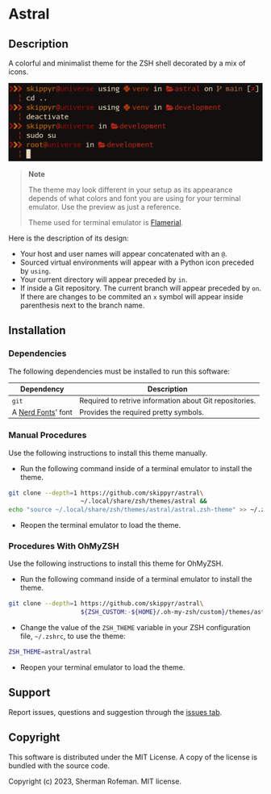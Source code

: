 # Astral

## Description

A colorful and minimalist theme for the ZSH shell decorated by a mix of
icons.

![](images/preview.png)

> **Note**
>
> The theme may look different in your setup as its appearance depends of what
> colors and font you are using for your terminal emulator. Use the preview as
> just a reference.
>
> Theme used for terminal emulator is [Flamerial](https://github.com/skippyr/flamerial).

Here is the description of its design:
-	Your host and user names will appear concatenated with an `@`.
-	Sourced virtual environments will appear with a Python icon preceded by
	`using`.
-	Your current directory will appear preceded by `in`.
-	If inside a Git repository. The current branch will appear preceded by `on`.
	If there are changes to be commited an `x` symbol will appear inside
	parenthesis next to the branch name.

## Installation

### Dependencies

The following dependencies must be installed to run this software:

| Dependency | Description |
|-|-|
| `git` | Required to retrive information about Git repositories. |
| A [Nerd Fonts](https://github.com/ryanoasis/nerd-fonts/releases)' font | Provides the required pretty symbols. |

### Manual Procedures

Use the following instructions to install this theme manually.

-	Run the following command inside of a terminal emulator to install the theme.
```bash
git clone --depth=1 https://github.com/skippyr/astral\
                    ~/.local/share/zsh/themes/astral &&
echo "source ~/.local/share/zsh/themes/astral/astral.zsh-theme" >> ~/.zshrc
```

-	Reopen the terminal emulator to load the theme.

### Procedures With OhMyZSH

Use the following instructions to install this theme for OhMyZSH.

-	Run the following command inside of a terminal emulator to install the theme.

```bash
git clone --depth=1 https://github.com/skippyr/astral\
                    ${ZSH_CUSTOM:-${HOME}/.oh-my-zsh/custom}/themes/astral
```

-	Change the value of the `ZSH_THEME` variable in your ZSH configuration file,
	`~/.zshrc`, to use the theme:

```bash
ZSH_THEME=astral/astral
```

-	Reopen your terminal emulator to load the theme.

## Support

Report issues, questions and suggestion through the [issues tab](https://github.com/skippyr/astral/issues).

## Copyright

This software is distributed under the MIT License. A copy of the license is
bundled with the source code.

Copyright (c) 2023, Sherman Rofeman. MIT license.
